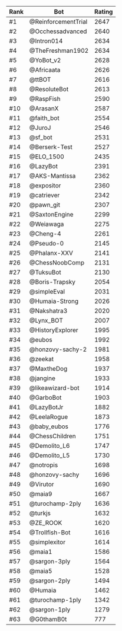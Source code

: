 Rank|Bot|Rating
---|---|---
#1|@ReinforcementTrial|2647
#2|@Occhessadvanced|2640
#3|@Intron014|2634
#4|@TheFreshman1902|2634
#5|@YoBot_v2|2628
#6|@Africaata|2626
#7|@ttBOT|2616
#8|@ResoluteBot|2613
#9|@RaspFish|2590
#10|@ArasanX|2587
#11|@faith_bot|2554
#12|@JuroJ|2546
#13|@sf_bot|2531
#14|@Berserk-Test|2527
#15|@ELO_1500|2435
#16|@LazyBot|2391
#17|@AKS-Mantissa|2362
#18|@expositor|2360
#19|@catriever|2342
#20|@pawn_git|2307
#21|@SaxtonEngine|2299
#22|@Weiawaga|2275
#23|@Cheng-4|2261
#24|@Pseudo-0|2145
#25|@Phalanx-XXV|2141
#26|@ChessNoobComp|2131
#27|@TuksuBot|2130
#28|@Boris-Trapsky|2054
#29|@simpleEval|2031
#30|@Humaia-Strong|2026
#31|@Nakshatra3|2020
#32|@Lynx_BOT|2007
#33|@HistoryExplorer|1995
#34|@eubos|1992
#35|@honzovy-sachy-2|1981
#36|@zeekat|1958
#37|@MaxtheDog|1937
#38|@jangine|1933
#39|@likeawizard-bot|1914
#40|@GarboBot|1903
#41|@LazyBotJr|1882
#42|@LeelaRogue|1873
#43|@baby_eubos|1776
#44|@ChessChildren|1751
#45|@Demolito_L6|1747
#46|@Demolito_L5|1730
#47|@notropis|1698
#48|@honzovy-sachy|1696
#49|@Virutor|1690
#50|@maia9|1667
#51|@turochamp-2ply|1636
#52|@turkjs|1632
#53|@ZE_ROOK|1620
#54|@Trollfish-Bot|1616
#55|@simplexitor|1614
#56|@maia1|1586
#57|@sargon-3ply|1564
#58|@maia5|1528
#59|@sargon-2ply|1494
#60|@Humaia|1462
#61|@turochamp-1ply|1342
#62|@sargon-1ply|1279
#63|@G0thamB0t|777

